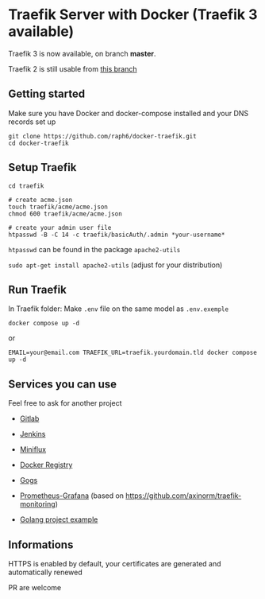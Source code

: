 # Traefik Server with Docker (Traefik 3 available)

Traefik 3 is now available, on branch **master**.

Traefik 2 is still usable from [this branch](https://github.com/raph6/docker-traefik/tree/traefik-2)

## Getting started

Make sure you have Docker and docker-compose installed and your DNS records set up

```shell
git clone https://github.com/raph6/docker-traefik.git
cd docker-traefik
```

## Setup Traefik
```shell
cd traefik

# create acme.json
touch traefik/acme/acme.json
chmod 600 traefik/acme/acme.json

# create your admin user file
htpasswd -B -C 14 -c traefik/basicAuth/.admin *your-username*
```

`htpasswd` can be found in the package `apache2-utils`

`sudo apt-get install apache2-utils` (adjust for your distribution)

## Run Traefik
In Traefik folder:
Make `.env` file on the same model as `.env.exemple`
```shell
docker compose up -d
```

or

```shell
EMAIL=your@email.com TRAEFIK_URL=traefik.yourdomain.tld docker compose up -d
```

## Services you can use

Feel free to ask for another project

- [Gitlab](gitlab)
- [Jenkins](jenkins)
- [Miniflux](miniflux)
- [Docker Registry](registry)
- [Gogs](gogs)
- [Prometheus-Grafana](prometheus-grafana) (based on https://github.com/axinorm/traefik-monitoring)

- [Golang project example](golang-project-example)


## Informations
HTTPS is enabled by default, your certificates are generated and automatically renewed

PR are welcome
